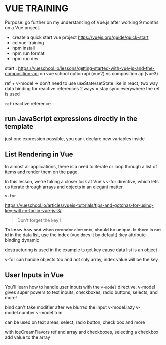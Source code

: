 # VUE TRAINING

Purpose: go further on my understanding of Vue.js after working 9 months on a Vue project.

- create a quick start vue project https://vuejs.org/guide/quick-start
- cd vue-training
- npm install
- npm run format
- npm run dev


start : https://vueschool.io/lessons/getting-started-with-vue-js-and-the-composition-api on vue school
option api (vue2) vs composition api(vue3)

ref + v-model -> don't need to use useState/setState like in react, two way data binding for reactive references
2 ways = stay sync everywhere the ref is used

`ref` reactive reference

## run JavaScript expressions directly in the template
just one expression possible, you can't declare new variables inside

## List Rendering in Vue
In almost all applications, there is a need to iterate or loop through a list of items and render them on the page.

In this lesson, we're taking a closer look at Vue's v-for directive, which lets us iterate through arrays and objects in an elegant matter.

`v-for`

https://vueschool.io/articles/vuejs-tutorials/tips-and-gotchas-for-using-key-with-v-for-in-vue-js-3/

> Don't forget the key !

To know how and when rerender elements, should be unique. Is there is not id in the data list, use the index (vue does it by default)
:key attribute binding dynamic

destructuring is used in the example to get key cause data list is an object

v-for can handle objects too and not only array, index value will be the key

## User Inputs in Vue
You'll learn how to handle user inputs with the `v-model` directive. v-model gives super powers to text inputs, checkboxes, radio buttons, selects, and more!

bind
can't take modifier
after we blurred the input v-model.lazy
v-model.number
v-model.trim

can be used on text areas, select, radio button, check box and more

with iceCreamFlavors ref and array and checkboxes, selecting a checkbox add value to the array

